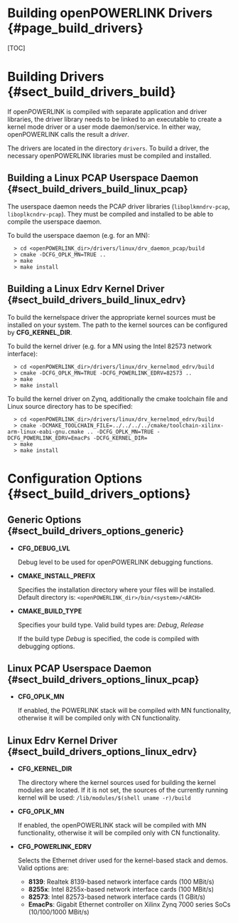 Building openPOWERLINK Drivers {#page_build_drivers}
==============================

[TOC]

# Building Drivers {#sect_build_drivers_build}

If openPOWERLINK is compiled with separate application and driver libraries,
the driver library needs to be linked to an executable to create a kernel mode
driver or a user mode daemon/service. In either way, openPOWERLINK calls the
result a _driver_.

The drivers are located in the directory `drivers`. To build a driver, the
necessary openPOWERLINK libraries must be compiled and installed.

## Building a Linux PCAP Userspace Daemon {#sect_build_drivers_build_linux_pcap}

The userspace daemon needs the PCAP driver libraries (`liboplkmndrv-pcap`, `liboplkcndrv-pcap`).
They must be compiled and installed to be able to compile the userspace daemon.

To build the userspace daemon (e.g. for an MN):

      > cd <openPOWERLINK_dir>/drivers/linux/drv_daemon_pcap/build
      > cmake -DCFG_OPLK_MN=TRUE ..
      > make
      > make install


## Building a Linux Edrv Kernel Driver {#sect_build_drivers_build_linux_edrv}

To build the kernelspace driver the appropriate kernel sources must be installed
on your system. The path to the kernel sources can be configured by
__CFG_KERNEL_DIR__.

To build the kernel driver (e.g. for a MN using the Intel 82573 network interface):

      > cd <openPOWERLINK_dir>/drivers/linux/drv_kernelmod_edrv/build
      > cmake -DCFG_OPLK_MN=TRUE -DCFG_POWERLINK_EDRV=82573 ..
      > make
      > make install

To build the kernel driver on Zynq, additionally the cmake toolchain file and Linux source 
directory has to be specified:

      > cd <openPOWERLINK_dir>/drivers/linux/drv_kernelmod_edrv/build
      > cmake -DCMAKE_TOOLCHAIN_FILE=../../../../cmake/toolchain-xilinx-arm-linux-eabi-gnu.cmake .. -DCFG_OPLK_MN=TRUE -DCFG_POWERLINK_EDRV=EmacPs -DCFG_KERNEL_DIR=
      > make
      > make install

# Configuration Options {#sect_build_drivers_options}

## Generic Options {#sect_build_drivers_options_generic}

- **CFG_DEBUG_LVL**

  Debug level to be used for openPOWERLINK debugging functions.

- **CMAKE_INSTALL_PREFIX**

  Specifies the installation directory where your files will be installed.
  Default directory is: `<openPOWERLINK_dir>/bin/<system>/<ARCH>`

- **CMAKE_BUILD_TYPE**

  Specifies your build type.
  Valid build types are: _Debug_, _Release_

  If the build type _Debug_ is specified, the code is compiled with debugging
  options.


## Linux PCAP Userspace Daemon {#sect_build_drivers_options_linux_pcap}

- **CFG_OPLK_MN**

  If enabled, the POWERLINK stack will be compiled with MN functionality, otherwise
  it will be compiled only with CN functionality.


## Linux Edrv Kernel Driver {#sect_build_drivers_options_linux_edrv}

- **CFG_KERNEL_DIR**

  The directory where the kernel sources used for building the kernel modules
  are located. If it is not set, the sources of the currently running kernel
  will be used:
  `/lib/modules/$(shell uname -r)/build`

- **CFG_OPLK_MN**

  If enabled, the openPOWERLINK stack will be compiled with MN functionality,
  otherwise it will be compiled only with CN functionality.

- **CFG_POWERLINK_EDRV**

  Selects the Ethernet driver used for the kernel-based stack and demos.
  Valid options are:

  - **8139**:  Realtek 8139-based network interface cards (100 MBit/s)
  - **8255x**: Intel 8255x-based network interface cards (100 MBit/s)
  - **82573**: Intel 82573-based network interface cards (1 GBit/s)
  - **EmacPs**: Gigabit Ethernet controller on Xilinx Zynq 7000 series SoCs (10/100/1000 MBit/s)
